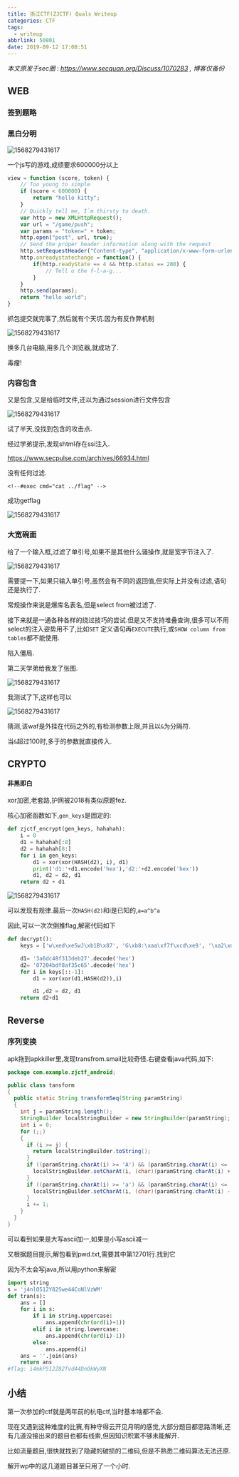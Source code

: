 ```yaml
---
title: 浙江CTF(ZJCTF) Quals Writeup
categories: CTF
tags:
  - writeup
abbrlink: 50801
date: 2019-09-12 17:08:51
---
```


*本文原发于sec圈 : <https://www.secquan.org/Discuss/1070283> , 博客仅备份*

## WEB

### 签到题略

### 黑白分明

![1568279431617](1.png)

一个js写的游戏,成绩要求600000分以上

```javascript
view = function (score, token) {
    // Too young to simple
    if (score < 600000) {
        return "hello kitty";
    }
    // Quickly tell me, I`m thirsty to death.
    var http = new XMLHttpRequest();
    var url = "/game/push";
    var params = "token=" + token;
    http.open("post", url, true);
    // Send the proper header information along with the request
    http.setRequestHeader("Content-type", "application/x-www-form-urlencoded");
    http.onreadystatechange = function() {
        if(http.readyState == 4 && http.status == 200) {
            // Tell u the f-l-a-g...
        }
    }
    http.send(params);
    return "hello world";
}
```

抓包提交就完事了,然后就有个天坑.因为有反作弊机制

![1568279431617](2.jpg)

换多几台电脑,用多几个浏览器,就成功了.

毒瘤!

### 内容包含

又是包含,又是给临时文件,还以为通过session进行文件包含

![1568279431617](3.png)

试了半天,没找到包含的攻击点.

经过学弟提示,发现shtml存在ssi注入.

<https://www.secpulse.com/archives/66934.html>

没有任何过滤.

`<!--#exec cmd="cat ../flag" -->`

成功getflag

![1568279431617](4.png)

### 大宽碗面

给了一个输入框,过滤了单引号,如果不是其他什么骚操作,就是宽字节注入了.

![1568279431617](6.png)

需要提一下,如果只输入单引号,虽然会有不同的返回值,但实际上并没有过滤,语句还是执行了.

常规操作来说是爆库名表名,但是select from被过滤了.

接下来就是一通各种各样的绕过技巧的尝试.但是又不支持堆叠查询,很多可以不用select的注入姿势用不了,比如`SET` 定义语句再`EXECUTE`执行,或`SHOW column from tables`都不能使用.

陷入僵局.

第二天学弟给我发了张图.

![1568279431617](7.png)

我测试了下,这样也可以

![1568279431617](8.png)

猜测,该waf是外挂在代码之外的,有检测参数上限,并且以`&`为分隔符.

当`&`超过100时,多于的参数就直接传入.

## CRYPTO

#### 非黑即白

xor加密,老套路,护网被2018有类似原题fez.

核心加密函数如下,`gen_keys`是固定的:

```python
def zjctf_encrypt(gen_keys, hahahah):
    i = 0
    d1 = hahahah[:8]
    d2 = hahahah[8:]
    for i in gen_keys:
        d1 = xor(xor(HASH(d2), i), d1)
        print('d1:'+d1.encode('hex'),'d2:'+d2.encode('hex'))
        d1, d2 = d2, d1
    return d2 + d1
```

![1568279431617](5.png)

可以发现有规律.最后一次`HASH(d2)`和i是已知的,`a=a^b^a`

因此,可以一次次倒推flag,解密代码如下

```python
def decrypt():
    keys = ['w\xed\xe5wJ\xb1B\x87', 'G\xb8:\xaa\xf7f\xcd\xe9', '\xa2\xdd=\x01\xfe\xba\x12\xdb', 'j[\xdb\x16\xf5\x7ft\xa2', '\xe7x$\xda\xde\xf1\xfd\x05', '\xf3\xf1O\x837\xc0~\xea', '"\xa9\xf7Y\t}R:', 'G\x87\xcb\xa9Z%\xda\xd2', '\xef\x8c\xaa\x95\x16u\xbf6', '\xa8\xe3C\x0b1\xdd\x90\x95', '\xacZ\x10\xdeD\x8c\xa0\x0c', '\x88K\xa8\xd4\x95\xf1|\xec', '\x97\xbe<\xd2F\xc2\xceh', '\xa9\x8b\x88\x03\x83!k\x02', 'c\xd4\xca\xc7\xaa,Tf', 'p\xd1\xbf0\x02E\x0e\x1e']

    d1= '3a6dc48f313deb27'.decode('hex')
    d2= '07204bdf8af35c65'.decode('hex')
    for i in keys[::-1]:
        d1 = xor(xor(d1,HASH(d2)),i)

        d1 ,d2 = d2, d1
    return d2+d1
```

## Reverse

### 序列变换

apk拖到apkkiller里,发现transfrom.smail比较奇怪.右键查看java代码,如下:

```java
package com.example.zjctf_android;

public class tansform
{
  public static String transformSeq(String paramString)
  {
    int j = paramString.length();
    StringBuilder localStringBuilder = new StringBuilder(paramString);
    int i = 0;
    for (;;)
    {
      if (i >= j) {
        return localStringBuilder.toString();
      }
      if ((paramString.charAt(i) >= 'A') && (paramString.charAt(i) <= 'Z')) {
        localStringBuilder.setCharAt(i, (char)(paramString.charAt(i) + '\001'));
      }
      if ((paramString.charAt(i) >= 'a') && (paramString.charAt(i) <= 'z')) {
        localStringBuilder.setCharAt(i, (char)(paramString.charAt(i) - '\001'));
      }
      i += 1;
    }
  }
}

```

可以看到如果是大写ascii加一,如果是小写ascii减一

又根据题目提示,解包看到pwd.txt,需要其中第12701行.找到它

因为不太会写java,所以用python来解密

```python
import string
s = 'j4nlO512Y82Swe44CoNlVzWM'
def tran(s):
    ans = []
    for i in s:
        if i in string.uppercase:
            ans.append(chr(ord(i)+1))
        elif i in string.lowercase:
            ans.append(chr(ord(i)-1))
        else:
            ans.append(i)
    ans = ''.join(ans)
    return ans
#flag: i4mkP512Z82Tvd44DnOkWyXN
```



## 小结

第一次参加的ctf就是两年前的杭电ctf,当时基本啥都不会.

现在又遇到这种难度的比赛,有种守得云开见月明的感觉,大部分题目都思路清晰,还有几道没接出来的题目也都有线索,但因知识积累不够未能解开.

比如流量题目,很快就找到了隐藏的破损的二维码,但是不熟悉二维码算法无法还原.

解开wp中的这几道题目甚至只用了一个小时.